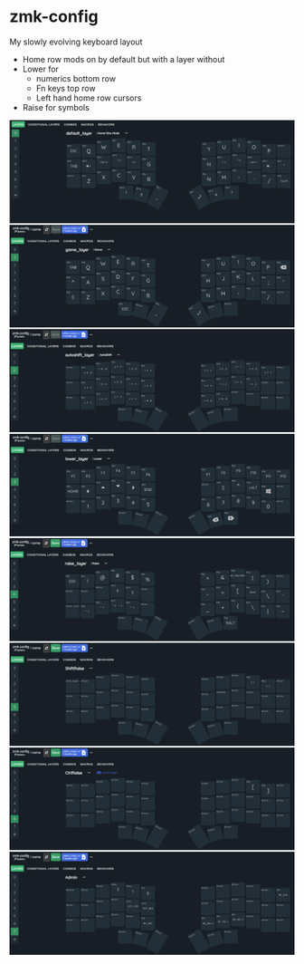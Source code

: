 # zmk-config
My slowly evolving keyboard layout
- Home row mods on by default but with a layer without
- Lower for 
    - numerics bottom row
    - Fn keys top row
    - Left hand home row cursors
- Raise for symbols

![Default](0.Default.png)
![Game](1.Game.png)
![AutoShift](2.AutoShift.png)
![Lower](3.Lower.png)
![Raise](4.Raise.png)
![ShiftRaise](5.ShiftRaise.png)
![CtrlRaise](6.CtrlRaise.png)
![Admin](7.Admin.png)